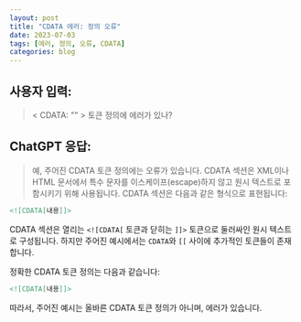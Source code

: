 ```yaml
---
layout: post
title: "CDATA 에러: 정의 오류"
date: 2023-07-03
tags: [에러, 정의, 오류, CDATA]
categories: blog
---
```


## 사용자 입력:
> < CDATA: "<![CDATA[" (~[]])* "]]>" > 토큰 정의에 에러가 있나?

## ChatGPT 응답:
> 예, 주어진 CDATA 토큰 정의에는 오류가 있습니다. CDATA 섹션은 XML이나 HTML 문서에서 특수 문자를 이스케이프(escape)하지 않고 원시 텍스트로 포함시키기 위해 사용됩니다. CDATA 섹션은 다음과 같은 형식으로 표현됩니다:

```xml
<![CDATA[내용]]>
```

CDATA 섹션은 열리는 `<![CDATA[` 토큰과 닫히는 `]]>` 토큰으로 둘러싸인 원시 텍스트로 구성됩니다. 하지만 주어진 예시에서는 `CDATA`와 `[[` 사이에 추가적인 토큰들이 존재합니다.

정확한 CDATA 토큰 정의는 다음과 같습니다:

```xml
<![CDATA[내용]]>
```

따라서, 주어진 예시는 올바른 CDATA 토큰 정의가 아니며, 에러가 있습니다.

